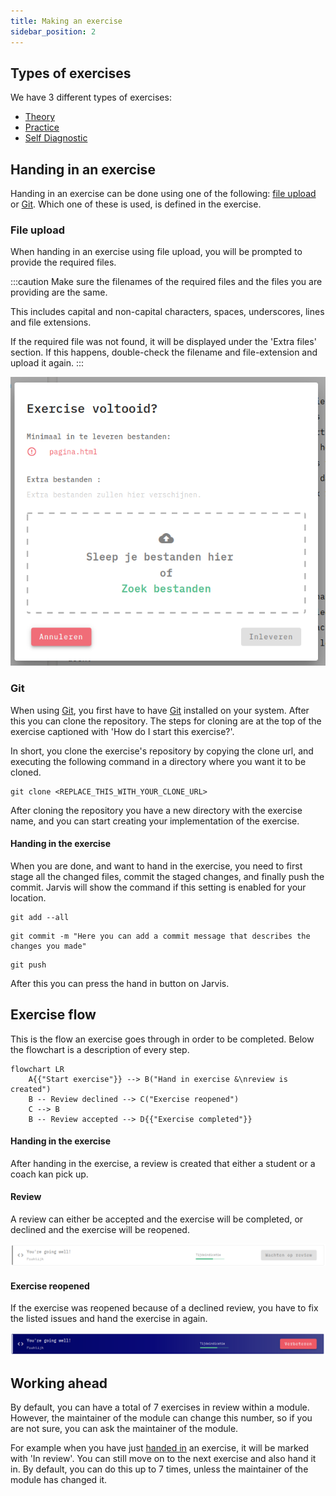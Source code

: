 ```yaml
---
title: Making an exercise
sidebar_position: 2
---
```


## Types of exercises

We have 3 different types of exercises:

- [Theory](introduction)
- [Practice](introduction)
- [Self Diagnostic](introduction#self-diagnostic)

## Handing in an exercise

Handing in an exercise can be done using one of the following: [file upload](#file-upload) or [Git](#git). Which one of
these is used, is defined in the exercise.

### File upload

When handing in an exercise using file upload, you will be prompted to provide the required files.

:::caution
Make sure the filenames of the required files and the files you are providing are the same.

This includes capital and non-capital characters, spaces, underscores, lines and file extensions.

If the required file was not found, it will be displayed under the 'Extra files' section. If this happens, double-check
the filename and file-extension and upload it again.
:::

![File upload without files](/img/docs/exercises/flow/file-upload-no-files.png)

### Git

When using [Git](https://git-scm.com/), you first have to have [Git](https://git-scm.com/) installed on your system.
After this you can clone the repository. The steps for cloning are at the top of
the exercise captioned with 'How do I start this exercise?'.

In short, you clone the exercise's repository by copying the clone url, and executing the following command in a
directory where you want it to be cloned.

```shell
git clone <REPLACE_THIS_WITH_YOUR_CLONE_URL>
```

After cloning the repository you have a new directory with the exercise name, and you can start creating your
implementation of the exercise.

#### Handing in the exercise

When you are done, and want to hand in the exercise, you need to
first stage all the changed files, commit the staged
changes, and finally push the commit. Jarvis will show the command if this
setting is enabled for your location.

```shell title="Staging the changed files"
git add --all
```

```shell title="Creating a commit"
git commit -m "Here you can add a commit message that describes the changes you made"
```

```shell title="Pushing the commit"
git push
```

After this you can press the hand in button on Jarvis.

## Exercise flow

This is the flow an exercise goes through in order to be completed. Below the flowchart is a description of every
step.

```mermaid
flowchart LR
    A{{"Start exercise"}} --> B("Hand in exercise &\nreview is created")
    B -- Review declined --> C("Exercise reopened")
    C --> B
    B -- Review accepted --> D{{"Exercise completed"}}
```

#### Handing in the exercise

After handing in the exercise, a review is created that either a student or a coach kan pick
up.

#### Review

A review can either be accepted and the exercise will be completed, or declined and the exercise will be reopened.

![Exercise waiting for review](/img/docs/exercises/flow/waiting-for-review.png)

#### Exercise reopened

If the exercise was reopened because of a declined review, you have to fix the listed issues and hand the exercise in
again.

![Exercise open for improvements](/img/docs/exercises/flow/open-for-improvements.png)

## Working ahead

By default, you can have a total of 7 exercises in review within a module. However, the maintainer of the module can
change this
number, so if you are not sure, you can ask the maintainer of the module.

For example when you have just [handed in](#handing-in-an-exercise) an exercise, it will be marked with 'In review'. You
can still move on to the next exercise and also hand it in. By default, you can do this up to 7 times, unless the
maintainer of the module has changed it.

